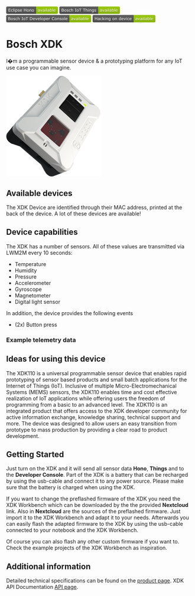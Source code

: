 ![Available in Eclipse Hono](images/shields/Eclipse_Hono-available.png)
![Available in Bosch IoT Things](images/shields/Bosch_IoT_Things-available.png)
![Available in Bosch IoT Developer Console](images/shields/Bosch_IoT_Developer_Console-available.png)
![You can work directly on this device](images/shields/Hacking_on_device-available.png)

# Bosch XDK

I�m a programmable sensor device & a prototyping platform for any IoT use case you can imagine.

<img src="images/Bosch_XDK_21.png " width="255">
	
## Available devices

The XDK Device are identified through their MAC address, printed at the back of the device. A lot of these devices are available!

## Device capabilities

The XDK has a number of sensors. All of these values are transmitted via LWM2M every 10 seconds:

- Temperature
- Humidity
- Pressure
- Accelerometer
- Gyroscope
- Magnetometer 
- Digital light sensor 

In addition, the device provides the following events

- (2x) Button press

### Example telemetry data


## Ideas for using this device

The XDK110 is a universal programmable sensor device that enables rapid prototyping of sensor based products and small batch applications for the Internet of Things (IoT). Inclusive of multiple Micro-Electromechanical Systems (MEMS) sensors, the XDK110 enables time and cost effective realization of IoT applications while offering users the freedom of programming from a basic to an advanced level. The XDK110 is an integrated product that offers access to the XDK developer community for active information exchange, knowledge sharing, technical support and more. The device was designed to allow users an easy transition from prototype to mass production by providing a clear road to product development.

## Getting Started

Just turn on the XDK and it will send all sensor data **Hono**, **Things** and to the **Developer Console**.
Part of the XDK is a battery that can be recharged by using the usb-cable and connect it to any power source. Please make sure that the battery is charged when using the XDK.

If you want to change the preflashed firmware of the XDK you need the XDK Workbench which can be downloaded by the the provided **Nextcloud** link.
Also in **Nextcloud** are the sources of the preflashed firmware. Just import it to the XDK Workbench and adapt it to your needs. Afterwards you can easily flash the adapted firmware to the XDK by using the usb-cable connected to your notebook and the XDK Workbench.

Of course you can also flash any other custom firmware if you want to. Check the example projects of the XDK Workbench as inspiration.


## Additional information

Detailed technical specifications can be found on the [product page](http://xdk.io). XDK API Documentation [API page](https://xdk.bosch-connectivity.com/xdk-api).
